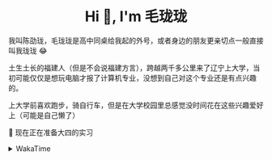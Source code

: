 <h1 align="center">Hi 👋, I'm 毛珑珑</h1>

我叫陈劭珑，毛珑珑是高中同桌给我起的外号，或者身边的朋友更亲切点一般直接叫我珑珑 😂

土生土长的福建人（但是不会说福建方言），跨越两千多公里来了辽宁上大学，当初可能仅仅是想玩电脑才报了计算机专业，没想到自己对这个专业还是有点兴趣的。

上大学前喜欢跑步，骑自行车，但是在大学校园里总感觉没时间花在这些兴趣爱好上（可能是自己懒了）

🌱 现在正在准备大四的实习

<details>
 <summary>WakaTime</summary>

<!--START_SECTION:waka-->
![Profile Views](http://img.shields.io/badge/Profile%20Views-6-blue)

**🐱 My Github Data** 

> 🏆 281 Contributions in the Year 2021
 > 
> 📦 254.8 kB Used in Github's Storage 
 > 
> 🚫 Not Opted to Hire
 > 
> 📜 36 Public Repositories 
 > 
> 🔑 4 Private Repositories  
 > 
**I'm a Night 🦉** 

```text
🌞 Morning    18 commits     █░░░░░░░░░░░░░░░░░░░░░░░░   6.87% 
🌆 Daytime    108 commits    ██████████░░░░░░░░░░░░░░░   41.22% 
🌃 Evening    103 commits    █████████░░░░░░░░░░░░░░░░   39.31% 
🌙 Night      33 commits     ███░░░░░░░░░░░░░░░░░░░░░░   12.6%

```
📅 **I'm Most Productive on Monday** 

```text
Monday       48 commits     ████░░░░░░░░░░░░░░░░░░░░░   18.32% 
Tuesday      40 commits     ███░░░░░░░░░░░░░░░░░░░░░░   15.27% 
Wednesday    27 commits     ██░░░░░░░░░░░░░░░░░░░░░░░   10.31% 
Thursday     41 commits     ████░░░░░░░░░░░░░░░░░░░░░   15.65% 
Friday       35 commits     ███░░░░░░░░░░░░░░░░░░░░░░   13.36% 
Saturday     39 commits     ███░░░░░░░░░░░░░░░░░░░░░░   14.89% 
Sunday       32 commits     ███░░░░░░░░░░░░░░░░░░░░░░   12.21%

```


📊 **This Week I Spent My Time On** 

```text
⌚︎ Time Zone: Asia/Shanghai

💬 Programming Languages: 
Go                       21 hrs 19 mins      ███████████████████░░░░░░   78.41% 
Protocol Buffer          2 hrs 4 mins        ██░░░░░░░░░░░░░░░░░░░░░░░   7.65% 
YAML                     1 hr 12 mins        █░░░░░░░░░░░░░░░░░░░░░░░░   4.45% 
Markdown                 1 hr 9 mins         █░░░░░░░░░░░░░░░░░░░░░░░░   4.25% 
C++                      25 mins             ░░░░░░░░░░░░░░░░░░░░░░░░░   1.57%

🔥 Editors: 
VS Code                  27 hrs 11 mins      █████████████████████████   100.0%

🐱‍💻 Projects: 
grpc-learning            5 hrs 54 mins       █████░░░░░░░░░░░░░░░░░░░░   21.71% 
kit-learning             5 hrs 30 mins       █████░░░░░░░░░░░░░░░░░░░░   20.27% 
groupcache               2 hrs 43 mins       ██░░░░░░░░░░░░░░░░░░░░░░░   9.99% 
micro-learning           2 hrs 14 mins       ██░░░░░░░░░░░░░░░░░░░░░░░   8.23% 
leetcode                 2 hrs 5 mins        ██░░░░░░░░░░░░░░░░░░░░░░░   7.71%

💻 Operating System: 
Linux                    23 hrs 25 mins      █████████████████████░░░░   86.12% 
Windows                  3 hrs 46 mins       ███░░░░░░░░░░░░░░░░░░░░░░   13.88%

```

**I Mostly Code in Go** 

```text
Go                       14 repos            ███████████░░░░░░░░░░░░░░   43.75% 
Java                     9 repos             ███████░░░░░░░░░░░░░░░░░░   28.12% 
Python                   2 repos             █░░░░░░░░░░░░░░░░░░░░░░░░   6.25% 
Vue                      2 repos             █░░░░░░░░░░░░░░░░░░░░░░░░   6.25% 
HTML                     2 repos             █░░░░░░░░░░░░░░░░░░░░░░░░   6.25%

```


**Timeline**

![Chart not found](https://raw.githubusercontent.com/MaoLongLong/MaoLongLong/main/charts/bar_graph.png) 


 Last Updated on 06/07/2021
<!--END_SECTION:waka-->

</details>
